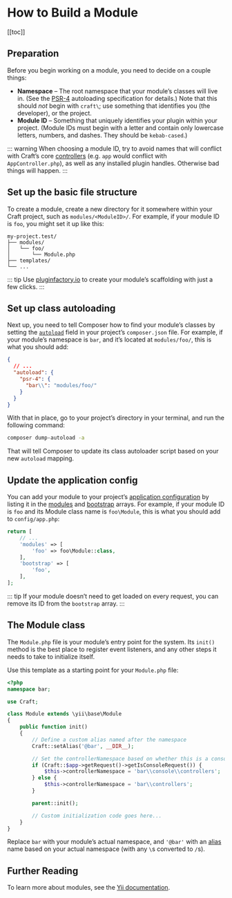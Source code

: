 # How to Build a Module

[[toc]]

## Preparation

Before you begin working on a module, you need to decide on a couple things:

- **Namespace** – The root namespace that your module’s classes will live in. (See the [PSR-4](https://www.php-fig.org/psr/psr-4/) autoloading specification for details.) Note that this should *not* begin with `craft\`; use something that identifies you (the developer), or the project.
- **Module ID** – Something that uniquely identifies your plugin within your project. (Module IDs must begin with a letter and contain only lowercase letters, numbers, and dashes. They should be `kebab-cased`.)

::: warning
When choosing a module ID, try to avoid names that will conflict with Craft’s core [controllers](https://github.com/craftcms/cms/tree/develop/src/controllers) (e.g. `app` would conflict with `AppController.php`), as well as any installed plugin handles. Otherwise bad things will happen.
:::

## Set up the basic file structure

To create a module, create a new directory for it somewhere within your Craft project, such as `modules/<ModuleID>/`. For example, if your module ID is `foo`, you might set it up like this:

```treeview
my-project.test/
├── modules/
│   └── foo/
│       └── Module.php
├── templates/
└── ...
```

::: tip
Use [pluginfactory.io](https://pluginfactory.io/) to create your module’s scaffolding with just a few clicks.
:::

## Set up class autoloading

Next up, you need to tell Composer how to find your module’s classes by setting the [`autoload`](https://getcomposer.org/doc/04-schema.md#autoload) field in your project’s `composer.json` file. For example, if your module’s namespace is `bar`, and it’s located at `modules/foo/`, this is what you should add:

```json
{
  // ...
  "autoload": {
    "psr-4": {
      "bar\\": "modules/foo/"
    }
  }
}
```

With that in place, go to your project’s directory in your terminal, and run the following command:

```bash
composer dump-autoload -a
```

That will tell Composer to update its class autoloader script based on your new `autoload` mapping.

## Update the application config

You can add your module to your project’s [application configuration](../config/app.md) by listing it in the [modules](api:yii\base\Module::modules) and [bootstrap](api:yii\base\Application::bootstrap) arrays. For example, if your module ID is `foo` and its Module class name is `foo\Module`, this is what you should add to `config/app.php`:

```php
return [
    // ...
    'modules' => [
        'foo' => foo\Module::class,
    ],
    'bootstrap' => [
        'foo',
    ],
];
```

::: tip
If your module doesn’t need to get loaded on every request, you can remove its ID from the `bootstrap` array.
:::

## The Module class

The `Module.php` file is your module’s entry point for the system. Its `init()` method is the best place to register event listeners, and any other steps it needs to take to initialize itself.

Use this template as a starting point for your `Module.php` file:

```php
<?php
namespace bar;

use Craft;

class Module extends \yii\base\Module
{
    public function init()
    {
        // Define a custom alias named after the namespace
        Craft::setAlias('@bar', __DIR__);

        // Set the controllerNamespace based on whether this is a console or web request
        if (Craft::$app->getRequest()->getIsConsoleRequest()) {
            $this->controllerNamespace = 'bar\\console\\controllers';
        } else {
            $this->controllerNamespace = 'bar\\controllers';
        }

        parent::init();

        // Custom initialization code goes here...
    }
}
```

Replace `bar` with your module’s actual namespace, and `'@bar'` with an [alias](https://www.yiiframework.com/doc/guide/2.0/en/concept-aliases) name based on your actual namespace (with any `\`s converted to `/`s). 

## Further Reading

To learn more about modules, see the [Yii documentation](https://www.yiiframework.com/doc/guide/2.0/en/structure-modules).
